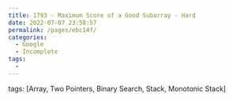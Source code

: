 ```yaml
---
title: 1793 - Maximum Score of a Good Subarray - Hard
date: 2022-07-07 23:58:57
permalink: /pages/ebc14f/
categories:
  - Google
  - Incomplete
tags:
  - 
---
```

tags: [Array, Two Pointers, Binary Search, Stack, Monotonic Stack]